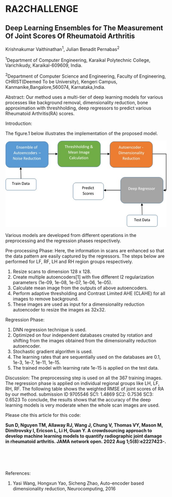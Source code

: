 # RA2CHALLENGE
<h2>Deep Learning Ensembles for The Measurement Of Joint Scores Of Rheumatoid Arthritis </h2>

Krishnakumar Vaithinathan<sup>1</sup>, Julian Benadit Pernabas<sup>2</sup>

<sup>1</sup>Department of Computer Engineering, Karaikal Polytechnic College, Varichikudy, Karaikal-609609, India.

<sup>2</sup>Department of Computer Science and Engineering, Faculty of Engineering, CHRIST(Deemed To be University), Kengeri Campus, Kanmanike,Bangalore,560074, Karnataka,India.

Abstract:
	Our method uses a multi-tier of deep learning models for various processes like background removal, dimensionality reduction, bone approximation with threshholding, deep regressors to predict various Rheumatoid Arthritis(RA) scores.

Introduction:

The figure.1 below illustrates the implementation of the proposed model. 

![Alt text](https://github.com/vkichu77/RA2CH/blob/master/imgs/blockdiag.jpg?raw=true "BlockDiagram")

Various models are developed from different operations in the preprocessing and the regression phases respectively.

Pre-processing Phase:
Here, the information in scans are enhanced so that the data pattern are easily captured by the regressors. The steps below are performed for LF, RF, LH and RH region groups respectively.
1.	Resize scans to dimension 128 x 128.
2.	Create multiple autoencoders[1] with five different l2 regularization parameters (1e-09, 1e-08, 1e-07, 1e-06, 1e-05).
3.	Calculate mean image from the outputs of above autoencoders.
4.	Perform adaptive thresholding and Contrast Limited AHE (CLAHE) for all images to remove background.
5.	These images are used as input for a dimensionality reduction autoencoder to resize the images as 32x32.

Regression Phase:
1.	DNN regression technique is used.
2.	Optimized on four independent databases created by rotation and shifting from the images obtained from the dimensionality reduction autoencoder.
3.	Stochastic gradient algorithm is used.
4.	The learning rates that are sequentially used on the databases are 0.1, 1e-3, 1e-7, 1e-11, 1e-15.
5.	The trained model with learning rate 1e-15 is applied on the test data.

Discussion:
	The preprocessing step is used on all the 367 training images. The regression phase is applied on individual regional groups like LH, LF, RH, RF. The following table shows the weighted RMSE of joint scores of RA by our method.
submission ID 9705546
SC1: 1.4869
SC2: 0.7536
SC3: 0.6523
To conclude, the results shows that the accuracy of the deep learning models is very moderate when the whole scan images are used.

Please cite this article for this code:

<b>
Sun D, Nguyen TM, Allaway RJ, Wang J, Chung V, Thomas VY, Mason M, Dimitrovsky I, Ericson L, Li H, Guan Y. A crowdsourcing approach to develop machine learning models to quantify radiographic joint damage in rheumatoid arthritis. JAMA network open. 2022 Aug 1;5(8):e2227423-.
</b>

<br/><br/><br/><br/>
References:
1.	Yasi Wang, Hongxun Yao, Sicheng Zhao, Auto-encoder based dimensionality reduction, Neurocomputing, 2016
